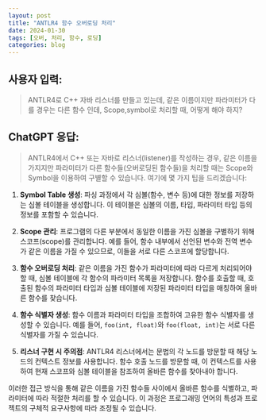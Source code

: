 ```yaml
---
layout: post
title: "ANTLR4 함수 오버로딩 처리"
date: 2024-01-30
tags: [오버, 처리, 함수, 로딩]
categories: blog
---
```


## 사용자 입력:
> ANTLR4로 C++ 자바 리스너를 만들고 있는데, 같은 이름이지만 파라미터가 다를 경우는 다른 함수 인데, Scope,symbol로 처리할 때, 어떻게 해야 하지?

## ChatGPT 응답:
> ANTLR4에서 C++ 또는 자바로 리스너(listener)를 작성하는 경우, 같은 이름을 가지지만 파라미터가 다른 함수들(오버로딩된 함수들)을 처리할 때는 Scope와 Symbol을 이용하여 구별할 수 있습니다. 여기에 몇 가지 팁을 드리겠습니다:

1. **Symbol Table 생성**: 파싱 과정에서 각 심볼(함수, 변수 등)에 대한 정보를 저장하는 심볼 테이블을 생성합니다. 이 테이블은 심볼의 이름, 타입, 파라미터 타입 등의 정보를 포함할 수 있습니다.

2. **Scope 관리**: 프로그램의 다른 부분에서 동일한 이름을 가진 심볼을 구별하기 위해 스코프(scope)를 관리합니다. 예를 들어, 함수 내부에서 선언된 변수와 전역 변수가 같은 이름을 가질 수 있으므로, 이들을 서로 다른 스코프에 할당합니다.

3. **함수 오버로딩 처리**: 같은 이름을 가진 함수가 파라미터에 따라 다르게 처리되어야 할 때, 심볼 테이블에 각 함수의 파라미터 목록을 저장합니다. 함수를 호출할 때, 호출된 함수의 파라미터 타입과 심볼 테이블에 저장된 파라미터 타입을 매칭하여 올바른 함수를 찾습니다.

4. **함수 식별자 생성**: 함수 이름과 파라미터 타입을 조합하여 고유한 함수 식별자를 생성할 수 있습니다. 예를 들어, `foo(int, float)`와 `foo(float, int)`는 서로 다른 식별자를 가질 수 있습니다.

5. **리스너 구현 시 주의점**: ANTLR4 리스너에서는 문법의 각 노드를 방문할 때 해당 노드의 컨텍스트 정보를 사용합니다. 함수 호출 노드를 방문할 때, 이 컨텍스트를 사용하여 현재 스코프와 심볼 테이블을 참조하여 올바른 함수를 찾아내야 합니다.

이러한 접근 방식을 통해 같은 이름을 가진 함수들 사이에서 올바른 함수를 식별하고, 파라미터에 따라 적절한 처리를 할 수 있습니다. 이 과정은 프로그래밍 언어의 특성과 프로젝트의 구체적 요구사항에 따라 조정될 수 있습니다.


